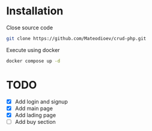 # Installation
Close source code
```bash
git clone https://github.com/Mateodioev/crud-php.git
```

Execute using docker
```bash
docker compose up -d
```

# TODO

- [x] Add login and signup
- [x] Add main page
- [x] Add lading page
- [ ] Add buy section
